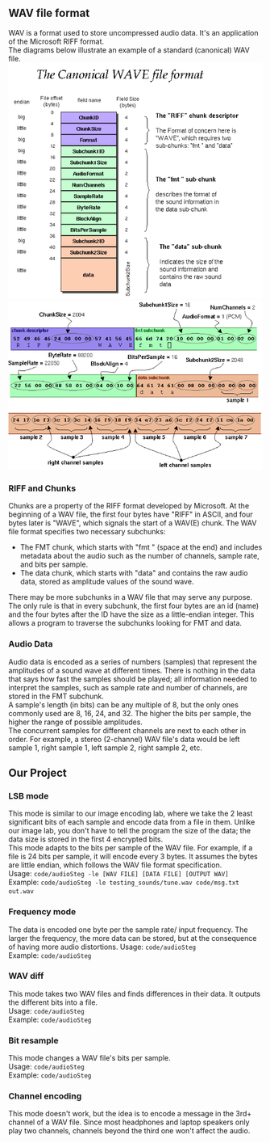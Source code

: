 ## WAV file format
WAV is a format used to store uncompressed audio data. It's an application of the Microsoft RIFF format.  
The diagrams below illustrate an example of a standard (canonical) WAV file.  
![WAV file format diagram (small)](img/wavFormatSmall.png)
![WAV file format diagram (large)](img/wavFormatLarge.png)
### RIFF and Chunks
Chunks are a property of the RIFF format developed by Microsoft. At the beginning of a WAV file, the first four bytes have "RIFF" in ASCII, and four bytes later is "WAVE", which signals the start of a WAV(E) chunk. The WAV file format specifies two necessary subchunks:  
- The FMT chunk, which starts with "fmt " (space at the end) and includes metadata about the audio such as the number of channels, sample rate, and bits per sample.  
- The data chunk, which starts with "data" and contains the raw audio data, stored as amplitude values of the sound wave.

<!-- end of the list -->

There may be more subchunks in a WAV file that may serve any purpose. The only rule is that in every subchunk, the first four bytes are an id (name) and the four bytes after the ID have the size as a little-endian integer. This allows a program to traverse the subchunks looking for FMT and data.  
### Audio Data
Audio data is encoded as a series of numbers (samples) that represent the amplitudes of a sound wave at different times. There is nothing in the data that says how fast the samples should be played; all information needed to interpret the samples, such as sample rate and number of channels, are stored in the FMT subchunk.  
A sample's length (in bits) can be any multiple of 8, but the only ones commonly used are 8, 16, 24, and 32. The higher the bits per sample, the higher the range of possible amplitudes.  
The concurrent samples for different channels are next to each other in order. For example, a stereo (2-channel) WAV file's data would be left sample 1, right sample 1, left sample 2, right sample 2, etc.  
## Our Project
### LSB mode
This mode is similar to our image encoding lab, where we take the 2 least significant bits of each sample and encode data from a file in them. Unlike our image lab, you don't have to tell the program the size of the data; the data size is stored in the first 4 encrypted bits.  
This mode adapts to the bits per sample of the WAV file. For example, if a file is 24 bits per sample, it will encode every 3 bytes. It assumes the bytes are little endian, which follows the WAV file format specification.  
Usage: ```code/audioSteg -le [WAV FILE] [DATA FILE] [OUTPUT WAV]```  
Example: ```code/audioSteg -le testing_sounds/tune.wav code/msg.txt out.wav```  
### Frequency mode
The data is encoded one byte per the sample rate/ input frequency. The larger the frequency, the more data can be stored, but at the consequence of having more audio distortions. 
Usage: ```code/audioSteg ```  
Example: ```code/audioSteg ```  
### WAV diff
This mode takes two WAV files and finds differences in their data. It outputs the different bits into a file.  
Usage: ```code/audioSteg ```  
Example: ```code/audioSteg ```  
### Bit resample
This mode changes a WAV file's bits per sample.  
Usage: ```code/audioSteg ```  
Example: ```code/audioSteg ```  
### Channel encoding
This mode doesn't work, but the idea is to encode a message in the 3rd+ channel of a WAV file. Since most headphones and laptop speakers only play two channels, channels beyond the third one won't affect the audio.